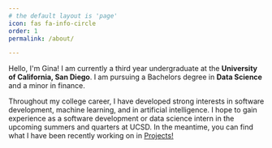 ```yaml
---
# the default layout is 'page'
icon: fas fa-info-circle
order: 1
permalink: /about/

---
```



Hello, I'm Gina! I am currently a third year undergraduate at the **University of California, San Diego**.  I am pursuing a Bachelors degree in **Data Science** and a minor in finance. 

Throughout my college career, I have developed strong interests in software development, machine learning, and in artificial intelligence.  I hope to gain experience as a software development or data science intern in the upcoming summers and quarters at UCSD.  In the meantime, you can find what I have been recently working on in <a href="{{ site.baseurl }}/projects/">Projects!</a> 




